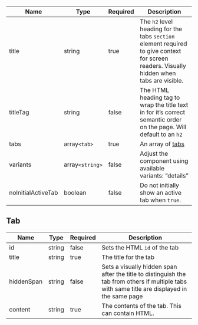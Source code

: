 | Name               | Type            | Required | Description                                                                                                                               |
| ------------------ | --------------- | -------- | ----------------------------------------------------------------------------------------------------------------------------------------- |
| title              | string          | true     | The `h2` level heading for the tabs `section` element required to give context for screen readers. Visually hidden when tabs are visible. |
| titleTag           | string          | false    | The HTML heading tag to wrap the title text in for it’s correct semantic order on the page. Will default to an `h2`                       |
| tabs               | array`<tab>`    | true     | An array of [tabs](#tab)                                                                                                                  |
| variants           | array`<string>` | false    | Adjust the component using available variants: “details”                                                                                  |
| noInitialActiveTab | boolean         | false    | Do not initially show an active tab when `true`.                                                                                          |

## Tab

| Name       | Type   | Required | Description                                                                                                                                    |
| ---------- | ------ | -------- | ---------------------------------------------------------------------------------------------------------------------------------------------- |
| id         | string | false    | Sets the HTML `id` of the tab                                                                                                                  |
| title      | string | true     | The title for the tab                                                                                                                          |
| hiddenSpan | string | false    | Sets a visually hidden span after the title to distinguish the tab from others if multiple tabs with same title are displayed in the same page |
| content    | string | true     | The contents of the tab. This can contain HTML.                                                                                                |
